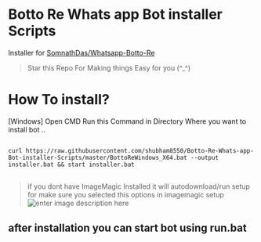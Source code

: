 # Botto Re Whats app Bot installer Scripts

Installer for  [SomnathDas/Whatsapp-Botto-Re](https://github.com/SomnathDas/Whatsapp-Botto-Re)

> Star this Repo For Making things Easy for you  (\^_^)

# How To install?
[Windows]
Open CMD
Run this Command in Directory Where you want to install bot ..
  
```

curl https://raw.githubusercontent.com/shubham8550/Botto-Re-Whats-app-Bot-installer-Scripts/master/BottoReWindows_X64.bat --output installer.bat && start installer.bat

```
##
##

> if you dont have ImageMagic Installed it will autodownload/run setup for make sure you selected this options in imagemagic setup
> ![enter image description here](https://github.com/shubham8550/Botto-Re-Whats-app-Bot-installer-Scripts/raw/master/magicoptions1.JPG)

##
## after installation you can start bot using run.bat